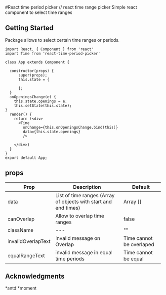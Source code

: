 #React time period picker // react time range picker 
Simple react component to select time ranges

## Getting Started

Package allows to select certain time ranges or periods.

```
import React, { Component } from 'react'
import Time from 'react-time-period-picker'

class App extends Component {

  constructor(props) {
      super(props);
      this.state = {
       
      };
  }
  onOpeningsChange(e) {
    this.state.openings = e;
    this.setState(this.state);
}
  render() {
    return (<div>
      <Time
        onChange={this.onOpeningsChange.bind(this)}
        data={this.state.openings}
        />
                            
    </div>)
  }
}
export default App;
```
## props

| Prop | Description | Default
| --- | --- | -- |
| data | List of time ranges (Array of objects with start and end times)  | Array [] |
| canOverlap | Allow to overlap time ranges | false |
| className | --- | ""
| invalidOverlapText | Invalid message on Overlap | Time cannot be overlaped |
| equalRangeText | invalid message in equal time periods | Time cannot be equal | 
## Acknowledgments
*antd
*moment